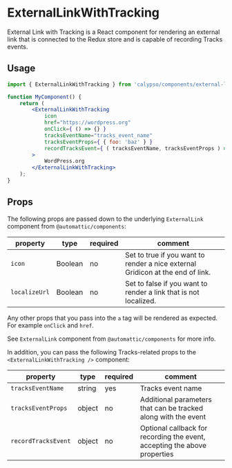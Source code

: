 # ExternalLinkWithTracking

External Link with Tracking is a React component for rendering an external link that is connected to the Redux store
and is capable of recording Tracks events.

## Usage

```jsx
import { ExternalLinkWithTracking } from 'calypso/components/external-link-with-tracking';

function MyComponent() {
	return (
		<ExternalLinkWithTracking
			icon
			href="https://wordpress.org"
			onClick={ () => {} }
			tracksEventName="tracks_event_name"
			tracksEventProps={ { foo: 'baz' } }
			recordTracksEvent={ ( tracksEventName, tracksEventProps ) => {} }
		>
			WordPress.org
		</ExternalLinkWithTracking>
	);
}
```

## Props

The following props are passed down to the underlying `ExternalLink` component from `@automattic/components`:

| property      | type    | required | comment                                                                        |
| ------------- | ------- | -------- | ------------------------------------------------------------------------------ |
| `icon`        | Boolean | no       | Set to true if you want to render a nice external Gridicon at the end of link. |
| `localizeUrl` | Boolean | no       | Set to false if you want to render a link that is not localized.               |

Any other props that you pass into the `a` tag will be rendered as expected.
For example `onClick` and `href`.

See `ExternalLink` component from `@automattic/components` for more info.

In addition, you can pass the following Tracks-related props to the `<ExternalLinkWithTracking />` component:

| property            | type   | required | comment                                                                   |
| ------------------- | ------ | -------- | ------------------------------------------------------------------------- |
| `tracksEventName`   | string | yes      | Tracks event name                                                         |
| `tracksEventProps`  | object | no       | Additional parameters that can be tracked along with the event            |
| `recordTracksEvent` | object | no       | Optional callback for recording the event, accepting the above properties |
